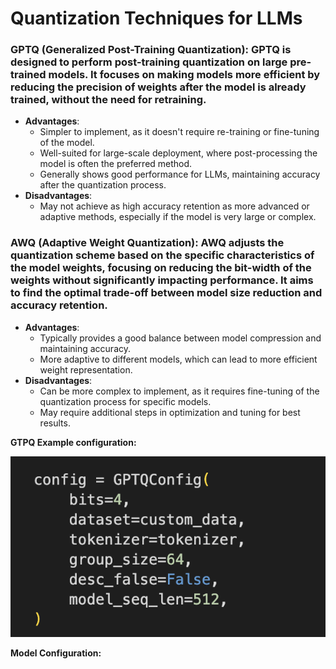 # Quantization Techniques for LLMs

### **GPTQ (Generalized Post-Training Quantization):** GPTQ is designed to perform post-training quantization on large pre-trained models. It focuses on making models more efficient by reducing the precision of weights after the model is already trained, without the need for retraining.

- **Advantages**:
  - Simpler to implement, as it doesn't require re-training or fine-tuning of the model.
  - Well-suited for large-scale deployment, where post-processing the model is often the preferred method.
  - Generally shows good performance for LLMs, maintaining accuracy after the quantization process.
- **Disadvantages**:
  - May not achieve as high accuracy retention as more advanced or adaptive methods, especially if the model is very large or complex.
     
### **AWQ (Adaptive Weight Quantization):** AWQ adjusts the quantization scheme based on the specific characteristics of the model weights, focusing on reducing the bit-width of the weights without significantly impacting performance. It aims to find the optimal trade-off between model size reduction and accuracy retention.

- **Advantages**:
  - Typically provides a good balance between model compression and maintaining accuracy.
  - More adaptive to different models, which can lead to more efficient weight representation.
- **Disadvantages**:
  - Can be more complex to implement, as it requires fine-tuning of the quantization process for specific models.
  - May require additional steps in optimization and tuning for best results.

 **GTPQ Example configuration:**

 ![GTPQ Example configuration](GTPQ-Example-configuration.png)


 **Model Configuration:**

 
 

